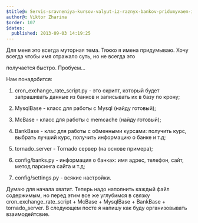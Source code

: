 ```yaml
---
$title@: Servis-sravneniya-kursov-valyut-iz-raznyx-bankov-pridumyvaem-imena-fajlov-i-strukturu-katalogov
author@: Viktor Zharina
$order: 107
$dates:
  published: 2013-09-03 14:19:25
---
```

Для меня это всегда муторная тема. Тяжко я имена придумываю. Хочу всегда чтобы имя отражало суть, но не всегда это 

получается быстро. Пробуем...



Нам понадобится:

1) cron_exchange_rate_script.py - это скрипт, который будет запрашивать данные из банков и записывать их в базу по крону;

2) MysqlBase - класс для работы с Mysql (найду готовый);

3) McBase - класс для работы с memcache (найду готовый);

4) BankBase - клас для работы с обменными курсами: получить курс, выбрать лучший курс, получить информацию о банке и т.д;

5) tornado_server - Tornado сервер (на основе примера);

6) config/banks.py - информация о банках: имя адрес, телефон, сайт, метод парсинга сайта и т.д;

7) config/settings.py - всякие настройки.



Думаю для начала хватит. Теперь надо наполнить каждый файл содержимым, но перед этим все же углубимся в связку cron_exchange_rate_script + McBase +  MysqlBase + BankBase + tornado_server. В следующем посте я напишу как буду организовывать взаимодейтсвие.